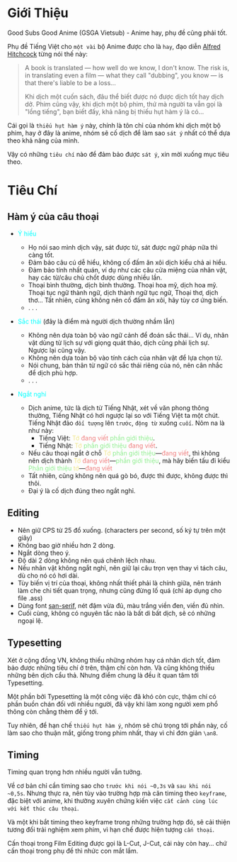 # **Giới Thiệu**
Good Subs Good Anime (GSGA Vietsub) - Anime hay, phụ đề cũng phải tốt.

Phụ đề Tiếng Việt cho ``một vài`` bộ Anime được cho là ``hay``, đạo diễn [Alfred Hitchcock](https://www.britannica.com/biography/Alfred-Hitchcock) từng nói thế này:

>A book is translated — how well do we know, I don't know. The risk is, in translating even a film — what they call "dubbing", you know — is that there's liable to be a loss...
> 
>Khi dịch một cuốn sách, đâu thể biết được nó được dịch tốt hay dịch dở. Phim cũng vậy, khi dịch một bộ phim, thứ mà người ta vẫn gọi là "lồng tiếng", bạn biết đấy, khả năng bị thiếu hụt hàm ý là có...

Cái gọi là ``thiếu hụt hàm ý`` này, chính là tôn chỉ của nhóm khi dịch một bộ phim, hay ở đây là anime, nhóm sẽ cố dịch để làm sao ``sát ý`` nhất có thể dựa theo khả năng của mình. 

Vậy có những ``tiêu chí`` nào để đảm bảo được ``sát ý``, xin mời xuống mục tiêu theo.

# **Tiêu Chí**
## **Hàm ý của câu thoại**
- <span style="color:cyan">Ý hiểu</span>

    - Họ nói sao mình dịch vậy, sát được từ, sát được ngữ pháp nữa thì càng tốt. 
    - Đảm bảo câu cú dễ hiểu, không cố đấm ăn xôi dịch kiểu chả ai hiểu.
    - Đảm bảo tính nhất quán, ví dụ như các câu cửa miệng của nhân vật, hay các từ/câu chủ chốt được dùng nhiều lần.
    - Thoại bình thường, dịch bình thường. Thoại hoa mỹ, dịch hoa mỹ. Thoại tục ngữ thành ngữ, dịch thành ngữ tục ngữ, Thoại thơ, dịch thơ... Tất nhiên, cũng không nên cố đấm ăn xôi, hãy tùy cơ ứng biến.
    - . . .
- <span style="color:cyan">Sắc thái</span> (đây là điểm mà người dịch thường nhầm lẫn)
    - Không nên dựa toàn bộ vào ngữ cảnh để đoán sắc thái... Ví dụ, nhân vật dùng từ lịch sự với giọng quát tháo, dịch cũng phải lịch sự. Ngược lại cũng vậy.
    - Không nên dựa toàn bộ vào tính cách của nhân vật để lựa chọn từ.
    - Nói chung, bản thân từ ngữ có sắc thái riêng của nó, nên cân nhắc để dịch phù hợp.
    - . . .
- <span style="color:cyan">Ngắt nghỉ</span>
    - Dịch anime, tức là dịch từ Tiếng Nhật, xét về văn phong thông thường, Tiếng Nhật có hơi ngược lại so với  Tiếng Việt ta một chút. Tiếng Nhật đảo ``đối tượng`` lên ``trước``, ``động từ`` xuống ``cuối``. Nôm na là như này:
        - Tiếng Việt: <span style="color:Khaki">Tớ</span> <span style="color:lightcoral">đang viết</span> <span style="color:lightgreen">phần giới thiệu</span>.
        - Tiếng Nhật: <span style="color:Khaki">Tớ</span> <span style="color:lightgreen">phần giới thiệu</span> <span style="color:lightcoral">đang viết</span>.
    - Nếu câu thoại ngắt ở chỗ <span style="color:Khaki">Tớ</span> <span style="color:lightgreen">phần giới thiệu</span>—<span style="color:lightcoral">đang viết</span>, thì không nên dịch thành <span style="color:Khaki">Tớ</span> <span style="color:lightcoral">đang viết</span>—<span style="color:lightgreen">phần giới thiệu</span>, mà hãy biến tấu đi kiểu <span style="color:lightgreen">Phần giới thiệu</span> <span style="color:Khaki">tớ</span>—<span style="color:lightcoral">đang viết</span>
    - Tất nhiên, cũng không nên quá gò bó, được thì được, không được thì thôi.
    - Đại ý là cố dịch đúng theo ngắt nghỉ.
## **Editing**
- Nên giữ CPS từ 25 đổ xuống. (characters per second, số ký tự trên một giây)
- Không bao giờ nhiều hơn 2 dòng.
- Ngắt dòng theo ý.
- Độ dài 2 dòng không nên quá chênh lệch nhau.
- Nếu nhân vật không ngắt nghỉ, nên giữ lại câu trọn vẹn thay vì tách câu, dù cho nó có hơi dài.
- Tùy biến vị trí của thoại, không nhất thiết phải là chính giữa, nên tránh làm che chi tiết quan trọng, nhưng cũng đừng lố quá (chỉ áp dụng cho file .ass)
- Dùng font [san-serif](https://fonts.google.com/knowledge/glossary/sans_serif), nét đậm vừa đủ, màu trắng viền đen, viền đủ nhìn.
- Cuối cùng, không có nguyên tắc nào là bất di bất dịch, sẽ có những ngoại lệ.
## **Typesetting**
Xét ở cộng đồng VN, không thiếu những nhóm hay cá nhân dịch tốt, đảm bảo được những tiêu chí ở trên, thậm chí còn hơn. Và cũng không thiếu những bên dịch cẩu thả. Nhưng điểm chung là đều ít quan tâm tới Typesetting.

Một phần bởi Typesetting là một công việc đã khó còn cực, thậm chí có phần buồn chán đối với nhiều người, đã vậy khi làm xong người xem phổ thông còn chẳng thèm để ý tới.

Tuy nhiên, để hạn chế ``thiếu hụt hàm ý``, nhóm sẽ chú trọng tới phần này, cố làm sao cho thuận mắt, giống trong phim nhất, thay vì chỉ đơn giản ``\an8``.
## **Timing**
Timing quan trọng hơn nhiều người vẫn tưởng.

Về cơ bản chỉ cần timing sao cho ``trước khi nói ~0,3s`` và ``sau khi nói ~0,5s``. Nhưng thực ra, nên tùy vào trường hợp mà căn timing theo ``keyframe``, đặc biệt với anime, khi thường xuyên chứng kiến việc ``cắt cảnh cùng lúc với kết thúc câu thoại``.

Và một khi bắt timing theo keyframe trong những trường hợp đó, sẽ cải thiện tương đối trải nghiệm xem phim, vì hạn chế được hiện tượng ``cấn thoại``.

Cấn thoại trong Film Editing được gọi là L-Cut, J-Cut, cái này còn hay... chứ cấn thoại trong phụ đề thì nhức con mắt lắm.
